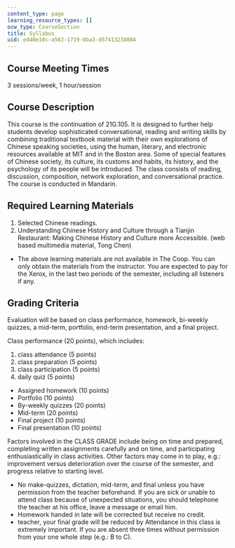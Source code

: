 ```yaml
---
content_type: page
learning_resource_types: []
ocw_type: CourseSection
title: Syllabus
uid: ed40e10c-a582-1719-0ba3-d57413238804
---
```


Course Meeting Times
--------------------

3 sessions/week, 1 hour/session

Course Description
------------------

This course is the continuation of 21G.105. It is designed to further help students develop sophisticated conversational, reading and writing skills by combining traditional textbook material with their own explorations of Chinese speaking societies, using the human, literary, and electronic resources available at MIT and in the Boston area. Some of special features of Chinese society, its culture, its customs and habits, its history, and the psychology of its people will be introduced. The class consists of reading, discussion, composition, network exploration, and conversational practice. The course is conducted in Mandarin.

Required Learning Materials
---------------------------

1.  Selected Chinese readings.
2.  Understanding Chinese History and Culture through a Tianjin Restaurant: Making Chinese History and Culture more Accessible. (web based multimedia material, Tong Chen)

*   The above learning materials are not available in The Coop. You can only obtain the materials from the instructor. You are expected to pay for the Xerox, in the last two periods of the semester, including all listeners if any.

Grading Criteria
----------------

Evaluation will be based on class performance, homework, bi-weekly quizzes, a mid-term, portfolio, end-term presentation, and a final project.

Class performance (20 points), which includes:

1.  class attendance (5 points)
2.  class preparation (5 points)
3.  class participation (5 points)
4.  daily quiz (5 points)

*   Assigned homework (10 points)
*   Portfolio (10 points)
*   By-weekly quizzes (20 points)
*   Mid-term (20 points)
*   Final project (10 points)
*   Final presentation (10 points)

Factors involved in the CLASS GRADE include being on time and prepared, completing written assignments carefully and on time, and participating enthusiastically in class activities. Other factors may come in to play, e.g.: improvement versus deterioration over the course of the semester, and progress relative to starting level.

*   No make-quizzes, dictation, mid-term, and final unless you have permission from the teacher beforehand. If you are sick or unable to attend class because of unexpected situations, you should telephone the teacher at his office, leave a message or email him.
*   Homework handed in late will be corrected but receive no credit.
*   teacher, your final grade will be reduced by Attendance in this class is extremely important. If you are absent three times without permission from your one whole step (e.g.: B to C).